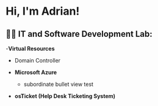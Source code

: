<h1>Hi, I'm Adrian! 

<h2>🧙‍♂️ IT and Software Development Lab:</h2>

-<b>Virtual Resources</b>
 - Domain Controller

- <b>Microsoft Azure</b>
  -  subordinate bullet view test

- <b>osTicket (Help Desk Ticketing System)</b>
  <!--- [Praciting DS & Algos in Python](https://github.com/joshmadakor1/Algorithms-Practice)

- <b>PowerShell</b>
  - [Windows EventLog: Failed RDP Logins Source IP to full GeoData Conversion](https://github.com/joshmadakor1/Sentinel-Lab)
 
<b>Journey app (WIP)</b>

<h2> 🤳 Connect with me:</h2>

[<img align="left" alt="JoshMadakor | LinkedIn" width="22px" src="https://cdn.jsdelivr.net/npm/simple-icons@v3/icons/linkedin.svg" />][linkedin]



[linkedin]: www.linkedin.com/in/adriancarter-in


